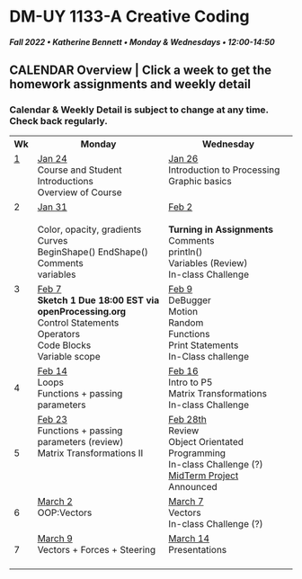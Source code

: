 # DM-UY 1133-A Creative Coding
##### Fall 2022 • Katherine Bennett • Monday & Wednesdays • 12:00-14:50

## CALENDAR Overview | Click a week to get the homework assignments and weekly detail
### Calendar & Weekly Detail is subject to change at any time. Check back regularly.


<table>
<tr>
	<th width="4%">Wk</th> 
	<th width="48%">Monday</th> 
	<th width="48%">Wednesday</th> 
</tr>
<tr>
	<td valign="top"><a href="week_1_detail.md">1</a></td>
	<td valign="top"><a href="week_1_detail.md">Jan 24</a><br>Course and Student Introductions<br>Overview of Course<br></td>
	<td valign="top"><a href="week_1_detail.md">Jan 26</a><br>Introduction to Processing <br>Graphic basics <br></td>
</tr>
<tr>
	<td valign="top"> 2 </td>
	<td valign="top"><a href="week_2_detail.md">Jan 31 <br> <br> </a>Color, opacity, gradients <br> Curves <br> BeginShape() EndShape() <br>Comments <br> variables <br></td>
    <td valign="top"><a href="week_2_detail.md">Feb 2</a><br><strong><br>Turning in Assignments</strong>
	Comments<br>
    println()<br>
	Variables (Review)<br>
	In-class Challenge<br></td>
</tr>
<tr>
	<td valign="top"> 3 </td>
	<td valign="top"><a href="week_3_detail.md">Feb 7</a><br> <strong> Sketch 1 Due 18:00 EST via openProcessing.org</strong><br>Control Statements<br>Operators<br>Code Blocks<br> Variable scope <br>
	</td>
	<td valign="top"><a href="week_3_detail.md">Feb 9</a><br>DeBugger<br>Motion<br>Random<br>Functions<br>Print Statements<br>In-Class challenge<br>
	</td>
</tr>
<tr>
<td>4</td>
	<td valign="top"><a href="week_4_detail.md">Feb 14</a><br>
	Loops <br>
	Functions + passing parameters<br>
	</td>
	<td valign="top"><a href="week_4_detail.md">Feb 16</a><br>
	Intro to P5 <br> 
	Matrix Transformations<br>
	In-class Challenge <br>
	</td>
</tr>

<tr>
	<td>5</td>
	<td valign="top"><a href="week_5_detail.md">Feb 23</a><br>Functions + passing parameters (review)<br>Matrix Transformations II <br> </td>
	<td valign="top"><a href="week_5_detail.md">Feb 28th</a><br>
		Review <br> 
		Object Orientated Programming <br>
		In-class Challenge (?)<br>
		<a href = "MidTermProject.md"> MidTerm Project </a> Announced <br>
	</td>
</tr>
<tr>
	<td> 6 </td>
	<td valign="top"><a href="week_6_detail.md">March 2</a><br>OOP:Vectors<br></td>
	<td valign="top"><a href="week_6_detail.md">March 7</a><br>Vectors <br> In-class Challenge (?)</td>
<tr>
	<td> 7 </td>
	<td valign="top"><a href="week_7_detail.md">March 9</a><br>Vectors + Forces + Steering<br>	</td>
	<td valign = "top"> <a href="week_7_detail.md">March 14</a><br>Presentations<br> <br> </td>
</tr>
</tr>

	
</table>